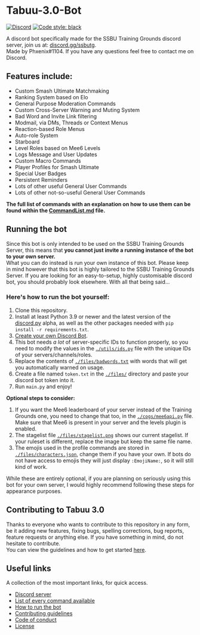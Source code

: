 # Tabuu-3.0-Bot  
[<img alt="Discord" src="https://img.shields.io/discord/739299507795132486?color=%235865F2&label=discord&logo=discord&logoColor=white">](https://discord.gg/ssbutg) [![Code style: black](https://img.shields.io/badge/code%20style-black-000000.svg)](https://github.com/psf/black)

A discord bot specifically made for the SSBU Training Grounds discord server, join us at: [discord.gg/ssbutg](https://discord.gg/ssbutg).  
Made by Phxenix#1104. If you have any questions feel free to contact me on Discord.

## Features include:
- Custom Smash Ultimate Matchmaking
- Ranking System based on Elo
- General Purpose Moderation Commands
- Custom Cross-Server Warning and Muting System
- Bad Word and Invite Link filtering
- Modmail, via DMs, Threads or Context Menus
- Reaction-based Role Menus
- Auto-role System
- Starboard
- Level Roles based on Mee6 Levels
- Logs Message and User Updates
- Custom Macro Commands
- Player Profiles for Smash Ultimate
- Special User Badges
- Persistent Reminders
- Lots of other useful General User Commands
- Lots of other not-so-useful General User Commands

**The full list of commands with an explanation on how to use them can be found within the [CommandList.md](CommandList.md) file.**

##  Running the bot
Since this bot is only intended to be used on the SSBU Training Grounds Server, this means that **you cannot just invite a running instance of the bot to your own server.**  
What you can do instead is run your own instance of this bot. Please keep in mind however that this bot is highly tailored to the SSBU Training Grounds Server. If you are looking for an easy-to-setup, highly customisable discord bot, you should probably look elsewhere. With all that being said...  

### Here's how to run the bot yourself:  
1) Clone this repository.  
2) Install at least Python 3.9 or newer and the latest version of the [discord.py](https://github.com/Rapptz/discord.py) alpha, as well as the other packages needed with `pip install -r requirements.txt`.  
3) [Create your own Discord Bot](https://discord.com/developers/applications).  
4) This bot needs *a lot* of server-specific IDs to function properly, so you need to modify the values in the [`./utils/ids.py`](utils/ids.py) file with the unique IDs of your servers/channels/roles.  
5) Replace the contents of [`./files/badwords.txt`](files/badwords.txt) with words that will get you automatically warned on usage.  
6) Create a file named `token.txt` in the [`./files/`](files/) directory and paste your discord bot token into it.  
7) Run `main.py` and enjoy!  

**Optional steps to consider:**  
1) If you want the Mee6 leaderboard of your server instead of the Training Grounds one, you need to change that too, in the [`./cogs/mee6api.py`](cogs/mee6api.py) file. Make sure that Mee6 is present in your server and the levels plugin is enabled.  
2) The stagelist file [`./files/stagelist.png`](files/stagelist.png) shows our current stagelist. If your ruleset is different, replace the image but keep the same file name.  
3) The emojis used in the profile commands are stored in [`./files/characters.json`](files/characters.json), change them if you have your own. If bots do not have access to emojis they will just display `:EmojiName:`, so it will still kind of work.  

While these are entirely optional, if you are planning on seriously using this bot for your own server, I would highly recommend following these steps for appearance purposes.  

## Contributing to Tabuu 3.0
Thanks to everyone who wants to contribute to this repository in any form, be it adding new features, fixing bugs, spelling corrections, bug reports, feature requests or anything else. If you have something in mind, do not hesitate to contribute.   
You can view the guidelines and how to get started [here](.github/CONTRIBUTING.md).  

## Useful links
A collection of the most important links, for quick access.
- [Discord server](https://discord.gg/ssbutg)
- [List of every command available](/CommandList.md)
- [How to run the bot](/README.md#running-the-bot)
- [Contributing guidelines](.github/CONTRIBUTING.md)
- [Code of conduct](.github/CODE_OF_CONDUCT.md)
- [License](/LICENSE)
